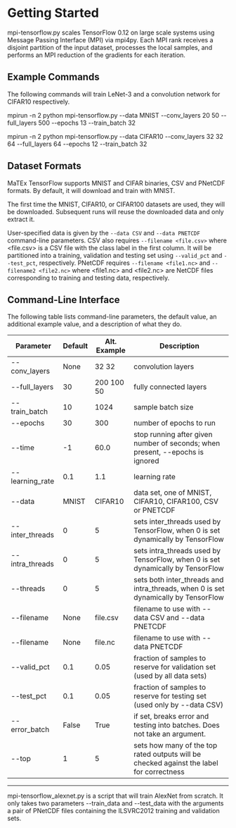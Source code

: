 Getting Started
==========================================================

mpi-tensorflow.py scales TensorFlow 0.12 on large scale systems using Message Passing Interface (MPI) via mpi4py.  Each MPI rank receives a disjoint partition of the input dataset, processes the local samples, and performs an MPI reduction of the gradients for each iteration.

Example Commands
----------------

The following commands will train LeNet-3 and a convolution network for CIFAR10 respectively.

mpirun -n 2 python mpi-tensorflow.py --data MNIST --conv_layers 20 50 --full_layers 500 --epochs 13 --train_batch 32

mpirun -n 2 python mpi-tensorflow.py --data CIFAR10 --conv_layers 32 32 64 --full_layers 64 --epochs 12 --train_batch 32

Dataset Formats
---------------

MaTEx TensorFlow supports MNIST and CIFAR binaries, CSV and PNetCDF formats.  By default, it will download and train with MNIST.

The first time the MNIST, CIFAR10, or CIFAR100 datasets are used, they will be downloaded.  Subsequent runs will reuse the downloaded data and only extract it.

User-specified data is given by the `--data CSV` and `--data PNETCDF` command-line parameters.  CSV also requires `--filename <file.csv>` where <file.csv> is a CSV file with the class label in the first column.  It will be partitioned into a training, validation and testing set using `--valid_pct` and `--test_pct`, respectively.  PNetCDF requires `--filename <file1.nc>` and `--filename2 <file2.nc>` where <file1.nc> and <file2.nc> are NetCDF files corresponding to training and testing data, respectively.

Command-Line Interface
----------------------

The following table lists command-line parameters, the default value, an additional example value, and a description of what they do.

Parameter       | Default | Alt. Example | Description
----------------| ------- | ------------ | -----------
--conv_layers   | None    | 32 32        | convolution layers
--full_layers   | 30      | 200 100 50   | fully connected layers
--train_batch   | 10      | 1024         | sample batch size
--epochs        | 30      | 300          | number of epochs to run
--time          | -1      | 60.0         | stop running after given number of seconds; when present, --epochs is ignored
--learning_rate | 0.1     | 1.1          | learning rate
--data          | MNIST   | CIFAR10      | data set, one of MNIST, CIFAR10, CIFAR100, CSV or PNETCDF
--inter_threads | 0       | 5            | sets inter_threads used by TensorFlow, when 0 is set dynamically by TensorFlow
--intra_threads | 0       | 5            | sets intra_threads used by TensorFlow, when 0 is set dynamically by TensorFlow
--threads       | 0       | 5            | sets both inter_threads and intra_threads, when 0 is set dynamically by TensorFlow
--filename      | None    | file.csv     | filename to use with --data CSV and --data PNETCDF
--filename      | None    | file.nc      | filename to use with --data PNETCDF
--valid_pct     | 0.1     | 0.05         | fraction of samples to reserve for validation set (used by all data sets)
--test_pct      | 0.1     | 0.05         | fraction of samples to reserve for testing set (used only by --data CSV)
--error_batch   | False   | True         | if set, breaks error and testing into batches.  Does not take an argument.
--top           | 1       | 5            | sets how many of the top rated outputs will be checked against the label for correctness

--------

mpi-tensorflow_alexnet.py is a script that will train AlexNet from scratch.  It only takes two parameters --train_data and --test_data with the arguments a pair of PNetCDF files containing the ILSVRC2012 training and validation sets.
